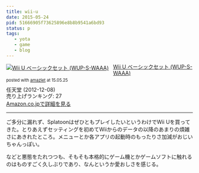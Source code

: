 ```yaml
---
title: wii-u
date: 2015-05-24
pid: 51666905f73625896e8b8b9541a6bd93
status: p
tags:
   - yota
   - game
   - blog
---
```


<div class="amazlet-box" style="margin-bottom:0px;"><div class="amazlet-image" style="float:left;margin:0px 12px 1px 0px;"><a href="http://www.amazon.co.jp/exec/obidos/ASIN/B009K1EDTY/dotimpact-22/ref=nosim/" name="amazletlink" target="_blank"><img src="http://ecx.images-amazon.com/images/I/417uZq9vyyL._SL160_.jpg" alt="Wii U ベーシックセット (WUP-S-WAAA)" style="border: none;" /></a></div><div class="amazlet-info" style="line-height:120%; margin-bottom: 10px"><div class="amazlet-name" style="margin-bottom:10px;line-height:120%"><a href="http://www.amazon.co.jp/exec/obidos/ASIN/B009K1EDTY/dotimpact-22/ref=nosim/" name="amazletlink" target="_blank">Wii U ベーシックセット (WUP-S-WAAA)</a><div class="amazlet-powered-date" style="font-size:80%;margin-top:5px;line-height:120%">posted with <a href="http://www.amazlet.com/" title="amazlet" target="_blank">amazlet</a> at 15.05.25</div></div><div class="amazlet-detail">任天堂 (2012-12-08)<br />売り上げランキング: 27<br /></div><div class="amazlet-sub-info" style="float: left;"><div class="amazlet-link" style="margin-top: 5px"><a href="http://www.amazon.co.jp/exec/obidos/ASIN/B009K1EDTY/dotimpact-22/ref=nosim/" name="amazletlink" target="_blank">Amazon.co.jpで詳細を見る</a></div></div></div><div class="amazlet-footer" style="clear: left"></div></div>

----

ご多分に漏れず、SplatoonはぜひともプレイしたいというわけでWii Uを買ってきた。とりあえずセッティングを初めてWiiからのデータの以降のあまりの煩雑さにあきれたところ。メニューとか各アプリの起動時のもったりさ加減がおじいちゃんっぽい。

などと悪態をたれつつも、そもそも本格的にゲーム機とかゲームソフトに触れるのはものすごく久しぶりであり、なんというか愛おしさを感じる。
